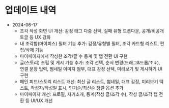 # 업데이트 내역

- 2024-06-17
  - 조각 작성 화면 UI 개선: 감정 태그 다중 선택, 실패 유형 드롭다운, 공개/비공개 토글 등 UX 강화
  - 내 조각함(마이피스) 필터 기능 추가: 감정/유형별 필터, 조각 카드형 리스트, 편집/삭제 기능
  - 마이페이지에서 작성한 조각/글 수 통계 및 탭 전환 UI 구현
  - 글(스토리) 조립 및 게시 기능 추가: 조각 선택, 순서 변경(드래그&드롭/↑↓), 연결 문장 입력, 썸네일 이미지 첨부, 대표 감정 선택, 미리보기 및 게시하기 UI 구현
  - 메인 피드/스토리 리스트 개선: 최신 글 리스트, 썸네일, 대표 감정, 미리보기 텍스트, 작성자/작성일 표시, 인기순/최신순 정렬 옵션 추가
  - 마이페이지 개선: 프로필, 자기소개, 통계(작성 글/조각 수), 작성 글/조각 탭 전환 등 UI/UX 개선
